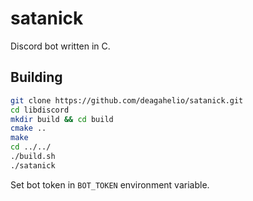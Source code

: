 # satanick

Discord bot written in C.

## Building

```sh
git clone https://github.com/deagahelio/satanick.git
cd libdiscord
mkdir build && cd build
cmake ..
make
cd ../../
./build.sh
./satanick
```

Set bot token in `BOT_TOKEN` environment variable.
